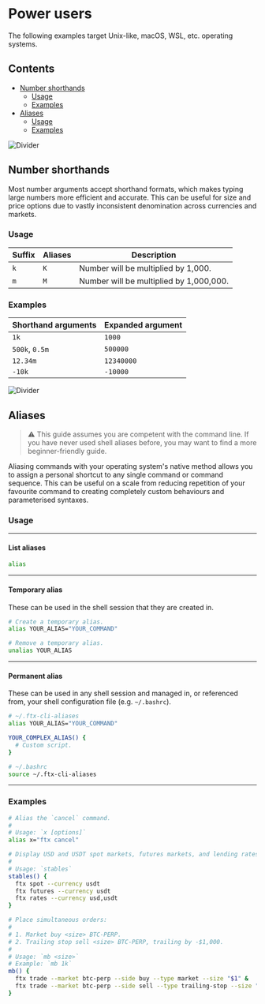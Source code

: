 # Power users

The following examples target Unix-like, macOS, WSL, etc. operating systems.

## Contents

- [Number shorthands](#number-shorthands)
  - [Usage](#usage)
  - [Examples](#examples)
- [Aliases](#aliases)
  - [Usage](#usage-1)
  - [Examples](#examples-1)

![Divider](../images/divider.png)

## Number shorthands

Most number arguments accept shorthand formats, which makes typing large numbers more efficient and accurate. This can be useful for size and price options due to vastly inconsistent denomination across currencies and markets.

### Usage

| Suffix | Aliases | Description                             |
| ------ | ------- | --------------------------------------- |
| `k`    | `K`     | Number will be multiplied by 1,000.     |
| `m`    | `M`     | Number will be multiplied by 1,000,000. |

### Examples

| Shorthand arguments | Expanded argument |
| ------------------- | ----------------- |
| `1k`                | `1000`            |
| `500k`, `0.5m`      | `500000`          |
| `12.34m`            | `12340000`        |
| `-10k`              | `-10000`          |

![Divider](../images/divider.png)

## Aliases

> ⚠️ This guide assumes you are competent with the command line. If you have never used shell aliases before, you may want to find a more beginner-friendly guide.

Aliasing commands with your operating system's native method allows you to assign a personal shortcut to any single command or command sequence. This can be useful on a scale from reducing repetition of your favourite command to creating completely custom behaviours and parameterised syntaxes.

### Usage

---

#### List aliases

```sh
alias
```

---

#### Temporary alias

These can be used in the shell session that they are created in.

```sh
# Create a temporary alias.
alias YOUR_ALIAS="YOUR_COMMAND"

# Remove a temporary alias.
unalias YOUR_ALIAS
```

---

#### Permanent alias

These can be used in any shell session and managed in, or referenced from, your shell configuration file (e.g. `~/.bashrc`).

```sh
# ~/.ftx-cli-aliases
alias YOUR_ALIAS="YOUR_COMMAND"

YOUR_COMPLEX_ALIAS() {
  # Custom script.
}

# ~/.bashrc
source ~/.ftx-cli-aliases
```

---

### Examples

```sh
# Alias the `cancel` command.
#
# Usage: `x [options]`
alias x="ftx cancel"

# Display USD and USDT spot markets, futures markets, and lending rates.
#
# Usage: `stables`
stables() {
  ftx spot --currency usdt
  ftx futures --currency usdt
  ftx rates --currency usd,usdt
}

# Place simultaneous orders:
#
# 1. Market buy <size> BTC-PERP.
# 2. Trailing stop sell <size> BTC-PERP, trailing by -$1,000.
#
# Usage: `mb <size>`
# Example: `mb 1k`
mb() {
  ftx trade --market btc-perp --side buy --type market --size "$1" &
  ftx trade --market btc-perp --side sell --type trailing-stop --size "$1" --trail-value -1k &
}
```
